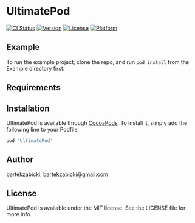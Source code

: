 # UltimatePod

[![CI Status](https://img.shields.io/travis/bartekzabicki/UltimatePod.svg?style=flat)](https://travis-ci.org/bartekzabicki/UltimatePod)
[![Version](https://img.shields.io/cocoapods/v/UltimatePod.svg?style=flat)](https://cocoapods.org/pods/UltimatePod)
[![License](https://img.shields.io/cocoapods/l/UltimatePod.svg?style=flat)](https://cocoapods.org/pods/UltimatePod)
[![Platform](https://img.shields.io/cocoapods/p/UltimatePod.svg?style=flat)](https://cocoapods.org/pods/UltimatePod)

## Example

To run the example project, clone the repo, and run `pod install` from the Example directory first.

## Requirements

## Installation

UltimatePod is available through [CocoaPods](https://cocoapods.org). To install
it, simply add the following line to your Podfile:

```ruby
pod 'UltimatePod'
```

## Author

bartekzabicki, bartekzabicki@gmail.com

## License

UltimatePod is available under the MIT license. See the LICENSE file for more info.
